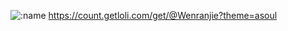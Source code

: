 ![:name](https://count.getloli.com/get/@:name)
https://count.getloli.com/get/@Wenranjie?theme=asoul
